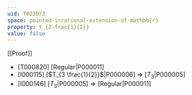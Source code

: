 ```yaml
---
uid: T022073
space: pointed-irrational-extension-of-mathbb{r}
property: t_{3-frac{1}{2}}
value: false
---
```

[[Proof]]

* [T000820] [Regular|P000011]
* [I000115] [$T_{3 \frac{1}{2}}$|P000006] => [$T_3$|P000005]
* [I000146] [$T_3$|P000005] => [Regular|P000011]

